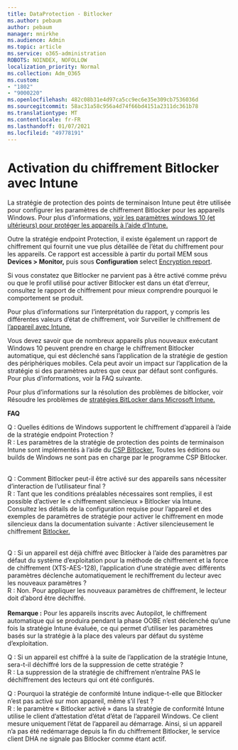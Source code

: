 ```yaml
---
title: DataProtection - Bitlocker
ms.author: pebaum
author: pebaum
manager: mnirkhe
ms.audience: Admin
ms.topic: article
ms.service: o365-administration
ROBOTS: NOINDEX, NOFOLLOW
localization_priority: Normal
ms.collection: Adm_O365
ms.custom:
- "1802"
- "9000220"
ms.openlocfilehash: 482c08b31e4d97ca5cc9ec6e35e309cb7536036d
ms.sourcegitcommit: 58ac31a58c956a4d74f66bd4151a2311dc361b78
ms.translationtype: MT
ms.contentlocale: fr-FR
ms.lasthandoff: 01/07/2021
ms.locfileid: "49778191"
---
```

# <a name="enabling-bitlocker-encryption-with-intune"></a>Activation du chiffrement Bitlocker avec Intune

La stratégie de protection des points de terminaison Intune peut être utilisée pour configurer les paramètres de chiffrement Bitlocker pour les appareils Windows. Pour plus d’informations, [voir les paramètres windows 10 (et ultérieurs) pour protéger les appareils à l’aide d’Intune.](https://docs.microsoft.com/intune/endpoint-protection-windows-10#windows-encryption)

Outre la stratégie endpoint Protection, il existe également un rapport de chiffrement qui fournit une vue plus détaillée de l’état du chiffrement pour les appareils. Ce rapport est accessible à partir du portail MEM sous **Devices > Monitor,** puis sous **Configuration** select [Encryption report](https://endpoint.microsoft.com/#blade/Microsoft_Intune_DeviceSettings/DevicesMonitorMenu/encryptionReport).

Si vous constatez que Bitlocker ne parvient pas à être activé comme prévu ou que le profil utilisé pour activer Bitlocker est dans un état d’erreur, consultez le rapport de chiffrement pour mieux comprendre pourquoi le comportement se produit.

Pour plus d’informations sur l’interprétation du rapport, y compris les différentes valeurs d’état de chiffrement, voir Surveiller le chiffrement de [l’appareil avec Intune.](https://docs.microsoft.com/mem/intune/protect/encryption-monitor)

Vous devez savoir que de nombreux appareils plus nouveaux exécutant Windows 10 peuvent prendre en charge le chiffrement Bitlocker automatique, qui est déclenché sans l’application de la stratégie de gestion des périphériques mobiles. Cela peut avoir un impact sur l’application de la stratégie si des paramètres autres que ceux par défaut sont configurés. Pour plus d’informations, voir la FAQ suivante.

Pour plus d’informations sur la résolution des problèmes de bitlocker, voir Résoudre les problèmes de [stratégies BitLocker dans Microsoft Intune.](https://docs.microsoft.com/intune/protect/troubleshoot-bitlocker-policies)
 
 
**FAQ**

Q : Quelles éditions de Windows supportent le chiffrement d’appareil à l’aide de la stratégie endpoint Protection ?<br>
R : Les paramètres de la stratégie de protection des points de terminaison Intune sont implémentés à l’aide du [CSP Bitlocker.](https://docs.microsoft.com/windows/client-management/mdm/bitlocker-csp) Toutes les éditions ou builds de Windows ne sont pas en charge par le programme CSP Bitlocker. <br><br>

Q : Comment Bitlocker peut-il être activé sur des appareils sans nécessiter d’interaction de l’utilisateur final ?<br>
R : Tant que les conditions préalables nécessaires sont remplies, il est possible d’activer le « chiffrement silencieux » Bitlocker via Intune. Consultez les détails de la configuration requise pour l’appareil et des exemples de paramètres de stratégie pour activer le chiffrement en mode silencieux dans la documentation suivante : Activer silencieusement le chiffrement [Bitlocker.](https://docs.microsoft.com/mem/intune/protect/encrypt-devices#silently-enable-bitlocker-on-devices) <br><br>

Q : Si un appareil est déjà chiffré avec Bitlocker à l’aide des paramètres par défaut du système d’exploitation pour la méthode de chiffrement et la force de chiffrement (XTS-AES-128), l’application d’une stratégie avec différents paramètres déclenche automatiquement le rechiffrement du lecteur avec les nouveaux paramètres ?<br>
R : Non. Pour appliquer les nouveaux paramètres de chiffrement, le lecteur doit d’abord être déchiffré.<br><br>
**Remarque :** Pour les appareils inscrits avec Autopilot, le chiffrement automatique qui se produira pendant la phase OOBE n’est déclenché qu’une fois la stratégie Intune évaluée, ce qui permet d’utiliser les paramètres basés sur la stratégie à la place des valeurs par défaut du système d’exploitation.
 
Q : Si un appareil est chiffré à la suite de l’application de la stratégie Intune, sera-t-il déchiffré lors de la suppression de cette stratégie ?<br>
R : La suppression de la stratégie de chiffrement n’entraîne PAS le déchiffrement des lecteurs qui ont été configurés.
 
Q : Pourquoi la stratégie de conformité Intune indique-t-elle que Bitlocker n’est pas activé sur mon appareil, même s’il l’est ?<br>
R : le paramètre « Bitlocker activé » dans la stratégie de conformité Intune utilise le client d’attestation d’état d’état de l’appareil Windows. Ce client mesure uniquement l’état de l’appareil au démarrage. Ainsi, si un appareil n’a pas été redémarrage depuis la fin du chiffrement Bitlocker, le service client DHA ne signale pas Bitlocker comme étant actif.
 
 